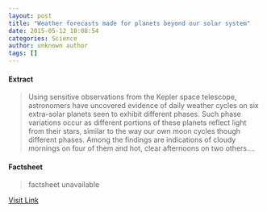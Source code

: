 ```yaml
---
layout: post
title: "Weather forecasts made for planets beyond our solar system"
date: 2015-05-12 18:08:54
categories: Science
author: unknown author
tags: []
---
```



#### Extract
>Using sensitive observations from the Kepler space telescope, astronomers have uncovered evidence of daily weather cycles on six extra-solar planets seen to exhibit different phases. Such phase variations occur as different portions of these planets reflect light from their stars, similar to the way our own moon cycles though different phases. Among the findings are indications of cloudy mornings on four of them and hot, clear afternoons on two others....

#### Factsheet
>factsheet unavailable

[Visit Link](http://feeds.sciencedaily.com/~r/sciencedaily/~3/HzqiYa1It8g/150512140854.htm)


